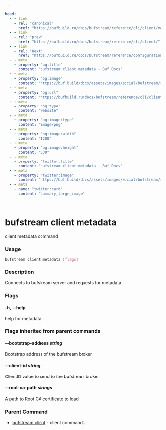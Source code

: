```yaml
---

head:
  - - link
    - rel: "canonical"
      href: "https://bufbuild.ru/docs/bufstream/reference/cli/client/metadata/"
  - - link
    - rel: "prev"
      href: "https://bufbuild.ru/docs/bufstream/reference/cli/client/"
  - - link
    - rel: "next"
      href: "https://bufbuild.ru/docs/bufstream/reference/configuration/bufstream-yaml/"
  - - meta
    - property: "og:title"
      content: "bufstream client metadata - Buf Docs"
  - - meta
    - property: "og:image"
      content: "https://buf.build/docs/assets/images/social/bufstream/reference/cli/client/metadata.png"
  - - meta
    - property: "og:url"
      content: "https://bufbuild.ru/docs/bufstream/reference/cli/client/metadata/"
  - - meta
    - property: "og:type"
      content: "website"
  - - meta
    - property: "og:image:type"
      content: "image/png"
  - - meta
    - property: "og:image:width"
      content: "1200"
  - - meta
    - property: "og:image:height"
      content: "630"
  - - meta
    - property: "twitter:title"
      content: "bufstream client metadata - Buf Docs"
  - - meta
    - property: "twitter:image"
      content: "https://buf.build/docs/assets/images/social/bufstream/reference/cli/client/metadata.png"
  - - meta
    - name: "twitter:card"
      content: "summary_large_image"

---
```


# bufstream client metadata

client metadata command

### Usage

```sh
bufstream client metadata [flags]
```

### Description

Connects to bufstream server and requests for metadata.

### Flags

#### \-h, --help

help for metadata

### Flags inherited from parent commands

#### \--bootstrap-address _string_

Bootstrap address of the bufstream broker

#### \--client-id _string_

ClientID value to send to the bufstream broker

#### \--root-ca-path _strings_

A path to Root CA certificate to load

### Parent Command

- [bufstream client](../) - client commands
